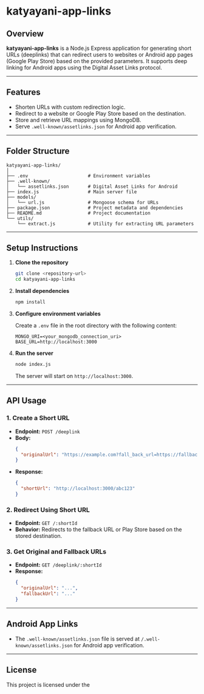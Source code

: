 # katyayani-app-links

## Overview

**katyayani-app-links** is a Node.js Express application for generating short URLs (deeplinks) that can redirect users to websites or Android app pages (Google Play Store) based on the provided parameters. It supports deep linking for Android apps using the Digital Asset Links protocol.

---

## Features

- Shorten URLs with custom redirection logic.
- Redirect to a website or Google Play Store based on the destination.
- Store and retrieve URL mappings using MongoDB.
- Serve `.well-known/assetlinks.json` for Android app verification.

---

## Folder Structure

```
katyayani-app-links/
│
├── .env                      # Environment variables
├── .well-known/
│   └── assetlinks.json       # Digital Asset Links for Android
├── index.js                  # Main server file
├── models/
│   └── url.js                # Mongoose schema for URLs
├── package.json              # Project metadata and dependencies
├── README.md                 # Project documentation
└── utils/
    └── extract.js            # Utility for extracting URL parameters
```

---

## Setup Instructions

1. **Clone the repository**
   ```bash
   git clone <repository-url>
   cd katyayani-app-links
   ```

2. **Install dependencies**
   ```bash
   npm install
   ```

3. **Configure environment variables**

   Create a `.env` file in the root directory with the following content:
   ```
   MONGO_URI=<your_mongodb_connection_uri>
   BASE_URL=http://localhost:3000
   ```

4. **Run the server**
   ```bash
   node index.js
   ```
   The server will start on `http://localhost:3000`.

---

## API Usage

### 1. Create a Short URL

- **Endpoint:** `POST /deeplink`
- **Body:** 
  ```json
  {
    "originalUrl": "https://example.com?fall_back_url=https://fallback.com&destination=play_console&package_name=com.example.app"
  }
  ```
- **Response:**
  ```json
  {
    "shortUrl": "http://localhost:3000/abc123"
  }
  ```

### 2. Redirect Using Short URL

- **Endpoint:** `GET /:shortId`
- **Behavior:** Redirects to the fallback URL or Play Store based on the stored destination.

### 3. Get Original and Fallback URLs

- **Endpoint:** `GET /deeplink/:shortId`
- **Response:**
  ```json
  {
    "originalUrl": "...",
    "fallbackUrl": "..."
  }
  ```

---

## Android App Links

- The `.well-known/assetlinks.json` file is served at `/.well-known/assetlinks.json` for Android app verification.

---

## License

This project is licensed under the